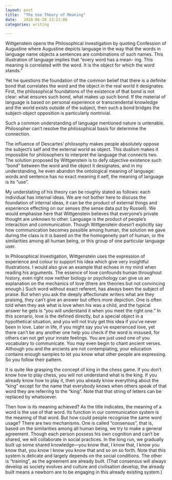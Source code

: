 ```yaml
---
layout: post
title:  "The Use Theory of Meaning"
date:   2018-06-20 13:21:00
categories: writing	

---
```


Wittgenstein opens the Philosophical Investigation by quoting Confession of Augustine where Augustine depicts language in the way that the words in language name objects a sentences are combinations of such names. This illustration of language implies that “every word has a mean- ing. This meaning is correlated with the word. It is the object for which the word stands.”

Yet he questions the foundation of the common belief that there is a definite bond that correlates the word and the object in the real world it designates. First, the philosophical foundations of the existence of that bond is not clear: what ensures such bond, what makes up such bond. If the material of language is based on personal experience or transcendental knowledge  and the world exists outside of the subject, then such a bond bridges the subject-object opposition is particularly nontrivial. 

Such a common understanding of language mentioned nature is untenable. Philosopher can’t resolve the philosophical basis for determine the connection.

The influence of Descartes’ philosophy makes people absolutely oppose the subject’s self and the external world as object. This dualism makes it impossible for philosophers to interpret the language that connects two. The solution proposed by Wittgenstein is to defy objective existence such “bond” between the word and the object it designates, and in my understanding, he even abandon the ontological meaning of language: words and sentence has no exact meaning it self, the meaning of language is its “use”.

My understating of his theory can be roughly stated as follows: each individual has internal ideas. We are not bother here to discuss the foundation of internal ideas, it can be the product of external things and experience effecting on our senses (the sense data put by Russell). We would emphasise here that Wittgenstein believes that everyone’s private thought are unknown to other. Language is the product of people’s interaction and communication. Though Wittgenstein doesn’t explicitly say how communication becomes possible among human, the solution we gave during the class is it is based on the the homogeneity part of human, or the similarities among all human being, or this group of one particular language user.

In Philosophical Investigation, Wittgenstein uses the expression of experience and colour to support his idea which give very insightful illustrations. I would also give an example that echoes in my mind when reading his arguments. The essence of love confounds human throughout history, even right now neither biology or psychology can give us an explanation on the mechanics of love (there are theories but not convincing enough.) Such word without exact referent, has always been the subject of praise. But when you ask the deeply affectionate writers what are they praising, they can’t give an answer but offers more depiction. One is often told when they ask what is love when his was a child, and the typical answer he gets is “you will understand it when you meet the right one.” In this scenario, love is the defined directly, but a special object in a hypothetical situation, and you will not truly get this idea if you’ve never been in love. Later in life, if you might say you’ve experienced love, yet there can’t be any another one help you check if the word is misused, for others can not get your innate feelings. You are just used one of you vocabulary to communicate. You may even begin to chant ancient verses. Although you and the ancients are not contemplating, your education contains enough samples to let you know what other people are expressing. So you follow their pattern.

It is quite like grasping the concept of king in the chess game. If you don’t know how to play chess, you will not understand what is the king. If you already know how to play it, then you already know everything about the “king” except for the name that everybody knows when others speak of that word they are referring to the “king”. Note that that string of letters can be replaced by whatsoever.  

Then how is its meaning achieved? As the title indicates, the meaning of a word is the use of that word. Its function in our communication system is the meaning of that word. But how could people recognise the same word usage? There are two mechanisms. One is called “consensus”, that is, based on the similarities among all human being, we try to make a general agreement. Though each person possess his own cognition and can’t be shared, we will collaborate in social practices. In the long run, we gradually built up some shared knowledge—you know that, I know that, I know you know that, you know I know you know that and so on so forth. Note that this system is delicate and largely depends on the social conditions. The other is “training”, as the agreement are already built. (That consensus will always develop as society evolves and culture and civilisation develop, the already built means a newborn are to be engaging in this already existing system.) 

